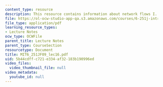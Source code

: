 ```yaml
---
content_type: resource
description: This resource contains information about network flows I.
file: https://ol-ocw-studio-app-qa.s3.amazonaws.com/courses/6-251j-introduction-to-mathematical-programming-fall-2009/5b44cdffc721e334af32183b190996ed_MIT6_251JF09_lec16.pdf
file_type: application/pdf
learning_resource_types:
- Lecture Notes
ocw_type: OCWFile
parent_title: Lecture Notes
parent_type: CourseSection
resourcetype: Document
title: MIT6_251JF09_lec16.pdf
uid: 5b44cdff-c721-e334-af32-183b190996ed
video_files:
  video_thumbnail_file: null
video_metadata:
  youtube_id: null
---
```

